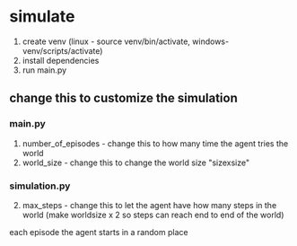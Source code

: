 # simulate
1. create venv (linux - source venv/bin/activate, windows- venv/scripts/activate)
2. install dependencies
3. run main.py

## change this to customize the simulation
### main.py
1. number_of_episodes - change this to how many time the agent tries the world
2. world_size - change this to change the world size "sizexsize"
### simulation.py
2. max_steps - change this to let the agent have how many steps in the world (make worldsize x 2 so steps can reach end to end of the world)


each episode the agent starts in a random place